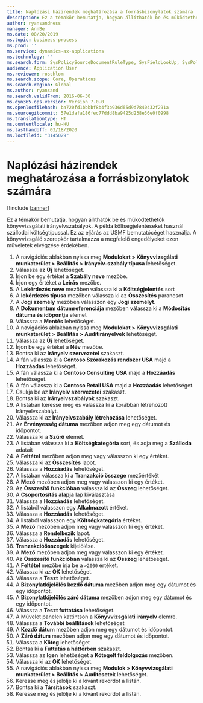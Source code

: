 ```yaml
---
title: Naplózási házirendek meghatározása a forrásbizonylatok számára
description: Ez a témakör bemutatja, hogyan állíthatók be és működtethetők könyvvizsgálati irányelvszabályok.
author: ryansandness
manager: AnnBe
ms.date: 08/20/2019
ms.topic: business-process
ms.prod: ''
ms.service: dynamics-ax-applications
ms.technology: ''
ms.search.form: SysPolicySourceDocumentRuleType, SysFieldLookUp, SysPolicyListPage, SysPolicy, AuditPolicyRule, SysQueryForm, SysQueryFieldLookUp, AuditPolicyDateSelection, AuditPolicyAdditionalOption, BatchJob, CaseDetail
audience: Application User
ms.reviewer: roschlom
ms.search.scope: Core, Operations
ms.search.region: Global
ms.author: ryansand
ms.search.validFrom: 2016-06-30
ms.dyn365.ops.version: Version 7.0.0
ms.openlocfilehash: ba720fd1bbbbf8b4f3b936d65d9d7840432f291a
ms.sourcegitcommit: 57e1dafa186fec77ddd8ba9425d238e36e0f0998
ms.translationtype: HT
ms.contentlocale: hu-HU
ms.lasthandoff: 03/18/2020
ms.locfileid: "3145029"
---
```

# <a name="define-audit-policies-for-source-documents"></a>Naplózási házirendek meghatározása a forrásbizonylatok számára

[!include [banner](../../includes/banner.md)]

Ez a témakör bemutatja, hogyan állíthatók be és működtethetők könyvvizsgálati irányelvszabályok. A példa költségjelentéseket használ szállodai költségtípussal. Ez az eljárás az USMF bemutatócéget használja. A könyvvizsgáló szerepkör tartalmazza a megfelelő engedélyeket ezen műveletek elvégzése érdekében.

1. A navigációs ablakban nyissa meg **Modulokat > Könyvvizsgálati munkaterület > Beállítás > Irányelv-szabály típusa** lehetőséget.
2. Válassza az **Új** lehetőséget.
3. Írjon be egy értéket a **Szabály neve** mezőbe.
4. Írjon egy értéket a **Leírás** mezőbe.
5. A **Lekérdezés neve** mezőben válassza ki a **Költségjelentés** sort
6. A **lekérdezés típusa** mezőben válassza ki az **Összesítés** parancsot
7. A **Jogi személy** mezőben válasszon egy **Jogi személyt**.
8. A **Dokumentum dátumreferenciája** mezőben válassza ki a **Módosítás dátuma és időpontja** elemet
9. Válassza a **Mentés** lehetőséget.
10. A navigációs ablakban nyissa meg **Modulokat > Könyvvizsgálati munkaterület > Beállítás > Auditirányelvek** lehetőséget.
11. Válassza az **Új** lehetőséget.
12. Írjon be egy értéket a **Név** mezőbe.
13. Bontsa ki az **Irányelv szervezetei** szakaszt.
14. A fán válassza ki a **Contoso Szórakozás rendszer USA** majd a **Hozzáadás** lehetőséget.
15. A fán válassza ki a **Contoso Consulting USA** majd a **Hozzáadás** lehetőséget.
16. A fán válassza ki a **Contoso Retail USA** majd a **Hozzáadás** lehetőséget.
17. Csukja be az **Irányelv szervezetei** szakaszt.
18. Bontsa ki az **Irányelvszabályok** szakaszt.
19. A listában keresse meg és válassza ki a korábban létrehozott Irányelvszabályt.
20. Válassza ki az **Irányelvszabály létrehozása** lehetőséget.
21. Az **Érvényesség dátuma** mezőben adjon meg egy dátumot és időpontot.
22. Válassza ki a **Szűrő** elemet.
23. A listában válassza ki a **Költségkategória** sort, és adja meg a **Szálloda** adatait
24. A **Feltétel** mezőben adjon meg vagy válasszon ki egy értéket.
25. Válassza ki az **Összesítés** lapot.
26. Válassza a **Hozzáadás** lehetőséget.
27. A listában válassza ki a **Tranzakció összege** mezőértékét
28. A **Mező** mezőben adjon meg vagy válasszon ki egy értéket.
29. Az **Összesítő funkcióban** válassza ki az **Összeg** lehetőséget.
30. A **Csoportosítás alapja** lap kiválasztása
31. Válassza a **Hozzáadás** lehetőséget.
32. A listából válasszon egy **Alkalmazott** értéket.
33. Válassza a **Hozzáadás** lehetőséget.
34. A listából válasszon egy **Költségkategória** értéket.
35. A **Mező** mezőben adjon meg vagy válasszon ki egy értéket.
36. Válassza a **Rendelkezik** lapot.
37. Válassza a **Hozzáadás** lehetőséget.
38. **Tranzakcióösszegek** kijelölése.
39. A **Mező** mezőben adjon meg vagy válasszon ki egy értéket.
40. Az **Összesítő funkcióban** válassza ki az **Összeg** lehetőséget.
41. A **Feltétel** mezőbe írja be a `>2000` értéket.
42. Válassza ki az **OK** lehetőséget.
43. Válassza a **Teszt** lehetőséget.
44. A **Bizonylatkijelölés kezdő dátuma** mezőben adjon meg egy dátumot és egy időpontot.
45. A **Bizonylatkijelölés záró dátuma** mezőben adjon meg egy dátumot és egy időpontot.
46. Válassza a **Teszt futtatása** lehetőséget.
47. A Művelet panelen kattintson a **Könyvvizsgálati irányelv** elemre.
48. Válassza a **További beállítások** lehetőséget
49. A **Kezdő dátum** mezőben adjon meg egy dátumot és időpontot.
50. A **Záró dátum** mezőben adjon meg egy dátumot és időpontot.
51. Válassza a **Köteg** lehetőséget
52. Bontsa ki a **Futtatás a háttérben** szakaszt.
53. Válassza az **Igen** lehetőséget a **Kötegelt feldolgozás** mezőben.
54. Válassza ki az **OK** lehetőséget.
55. A navigációs ablakban nyissa meg **Modulok > Könyvvizsgálati munkaterület > Beállítás > Auditesetek** lehetőséget.
56. Keresse meg és jelölje ki a kívánt rekordot a listán.
57. Bontsa ki a **Társítások** szakaszt.
58. Keresse meg és jelölje ki a kívánt rekordot a listán.

